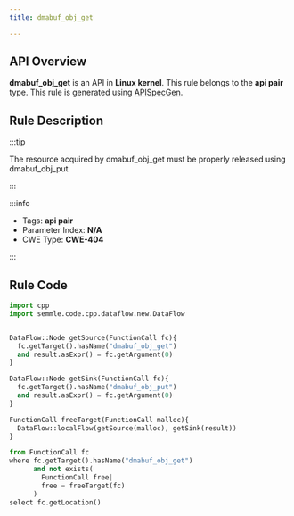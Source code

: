 ```yaml
---
title: dmabuf_obj_get

---
```



## API Overview
**dmabuf_obj_get** is an API in **Linux kernel**. This rule belongs to the **api pair** type. This rule is generated using [APISpecGen](../../tools/APISpecGen).
## Rule Description

:::tip

The resource acquired by dmabuf_obj_get must be properly released using dmabuf_obj_put

:::

:::info

- Tags: **api pair**
- Parameter Index: **N/A**
- CWE Type: **CWE-404**

:::

## Rule Code
```python
import cpp
import semmle.code.cpp.dataflow.new.DataFlow


DataFlow::Node getSource(FunctionCall fc){
  fc.getTarget().hasName("dmabuf_obj_get")
  and result.asExpr() = fc.getArgument(0)
}

DataFlow::Node getSink(FunctionCall fc){
  fc.getTarget().hasName("dmabuf_obj_put")
  and result.asExpr() = fc.getArgument(0)
}

FunctionCall freeTarget(FunctionCall malloc){
  DataFlow::localFlow(getSource(malloc), getSink(result))
}

from FunctionCall fc
where fc.getTarget().hasName("dmabuf_obj_get")
      and not exists(
        FunctionCall free| 
        free = freeTarget(fc)
      )
select fc.getLocation()

    
```